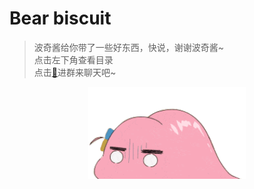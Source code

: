 # Bear biscuit

> 波奇酱给你带了一些好东西，快说，谢谢波奇酱~  
> 点击左下角查看目录  
> 点击[🐧](http://qm.qq.com/cgi-bin/qm/qr?_wv=1027&k=bLUWoAmORMaCrGR5bxeA4tF967jkS7my&authKey=2qRnyVMXaf8tsBNujVX1qpqgP9Js8C1zFL7%2Bv4Xx4cQK68NVBONxZXbC8qBD%2BC0j&noverify=0&group_code=828718344)进群来聊天吧~    
<div align=center  >
<img src="img/bocchi.gif" width="50%"/>
</div>

